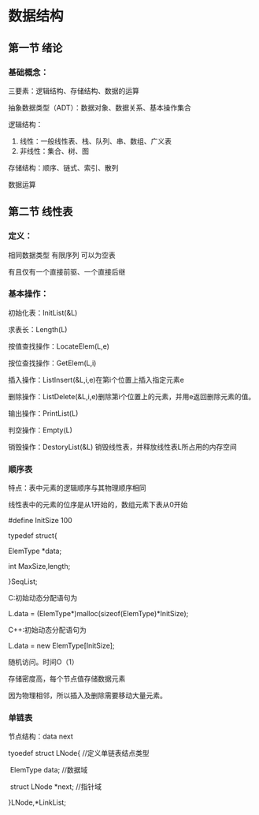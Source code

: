 # 数据结构

## 第一节 绪论

### 基础概念：

三要素：逻辑结构、存储结构、数据的运算

抽象数据类型（ADT）：数据对象、数据关系、基本操作集合

逻辑结构：

1. 线性：一般线性表、栈、队列、串、数组、广义表
2. 非线性：集合、树、图

存储结构：顺序、链式、索引、散列

数据运算

## 第二节 线性表

### 定义：

相同数据类型  有限序列  可以为空表

有且仅有一个直接前驱、一个直接后继

### 基本操作：

初始化表：InitList(&L)

求表长：Length(L)

按值查找操作：LocateElem(L,e)

按位查找操作：GetElem(L,i)

插入操作：ListInsert(&L,i,e)在第i个位置上插入指定元素e

删除操作：ListDelete(&L,i,e)删除第i个位置上的元素，并用e返回删除元素的值。

输出操作：PrintList(L)

判空操作：Empty(L)

销毁操作：DestoryList(&L)  销毁线性表，并释放线性表L所占用的内存空间

### 顺序表

特点：表中元素的逻辑顺序与其物理顺序相同

线性表中的元素的位序是从1开始的，数组元素下表从0开始

#define InitSize 100

typedef struct{

ElemType *data;

int MaxSize,length;

}SeqList;

C:初始动态分配语句为

L.data = (ElemType*)malloc(sizeof(ElemType)*InitSize);

C++:初始动态分配语句为

L.data = new ElemType[InitSize];

随机访问。时间O（1）

存储密度高，每个节点值存储数据元素

因为物理相邻，所以插入及删除需要移动大量元素。

### 单链表

节点结构：data  next

tyoedef struct LNode{       //定义单链表结点类型

​	ElemType data;              //数据域

​	struct LNode *next;      //指针域

}LNode,*LinkList;